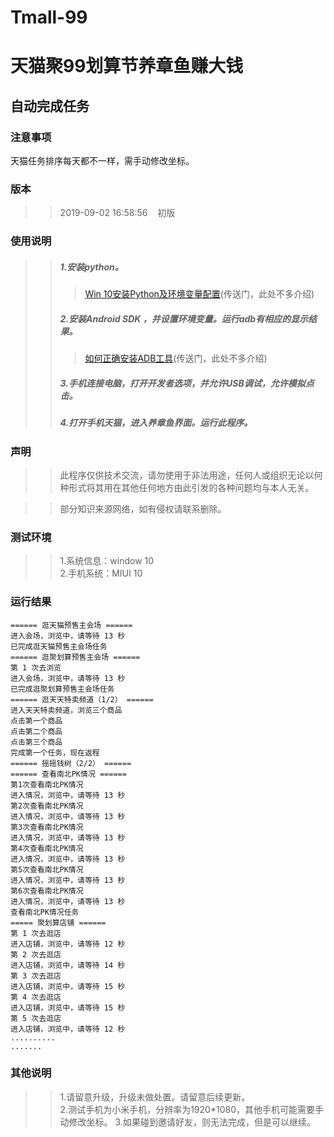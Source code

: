 # Tmall-99
# 天猫聚99划算节养章鱼赚大钱
## 自动完成任务
### 注意事项
天猫任务排序每天都不一样，需手动修改坐标。
### 版本
>>2019-09-02&nbsp;16:58:56 &nbsp;&nbsp; 初版
### 使用说明
>>##### 1.安装python。
>>>[Win 10安装Python及环境变量配置](https://www.cnblogs.com/shizhijie/p/7768778.html)(传送门，此处不多介绍)
>>##### 2.安装Android&nbsp;SDK ，并设置环境变量。运行adb有相应的显示结果。
>>>[如何正确安装ADB工具](https://jingyan.baidu.com/article/22fe7cedf67e353002617f25.html)(传送门，此处不多介绍)
>>##### 3.手机连接电脑，打开开发者选项，并允许USB调试，允许模拟点击。
>>##### 4.打开手机天猫，进入养章鱼界面。运行此程序。
### 声明
>>此程序仅供技术交流，请勿使用于非法用途，任何人或组织无论以何种形式将其用在其他任何地方由此引发的各种问题均与本人无关。<br>

>>部分知识来源网络，如有侵权请联系删除。
### 测试环境
>>1.系统信息：window&nbsp;10<br>
>>2.手机系统：MIUI&nbsp;10
### 运行结果
```
====== 逛天猫预售主会场 ======
进入会场，浏览中，请等待 13 秒
已完成逛天猫预售主会场任务
====== 逛聚划算预售主会场 ======
第 1 次去浏览
进入会场，浏览中，请等待 13 秒
已完成逛聚划算预售主会场任务
====== 逛天天特卖频道（1/2） ======
进入天天特卖频道，浏览三个商品
点击第一个商品
点击第二个商品
点击第三个商品
完成第一个任务，现在返程
====== 摇摇钱树（2/2） ======
====== 查看南北PK情况 ======
第1次查看南北PK情况
进入情况，浏览中，请等待 13 秒
第2次查看南北PK情况
进入情况，浏览中，请等待 13 秒
第3次查看南北PK情况
进入情况，浏览中，请等待 13 秒
第4次查看南北PK情况
进入情况，浏览中，请等待 13 秒
第5次查看南北PK情况
进入情况，浏览中，请等待 13 秒
第6次查看南北PK情况
进入情况，浏览中，请等待 13 秒
查看南北PK情况任务
===== 聚划算店铺 ======
第 1 次去逛店
进入店铺，浏览中，请等待 12 秒
第 2 次去逛店
进入店铺，浏览中，请等待 14 秒
第 3 次去逛店
进入店铺，浏览中，请等待 15 秒
第 4 次去逛店
进入店铺，浏览中，请等待 15 秒
第 5 次去逛店
进入店铺，浏览中，请等待 12 秒
..........
.......

```
### 其他说明
>>1.请留意升级，升级未做处置。请留意后续更新。<br>
>>2.测试手机为小米手机，分辨率为1920*1080，其他手机可能需要手动修改坐标。
>>3.如果碰到邀请好友，则无法完成，但是可以继续。
